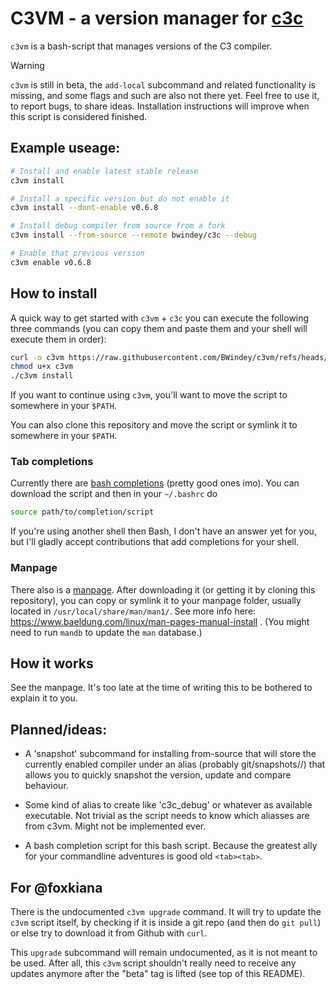 # C3VM - a version manager for [c3c](https://github.com/c3lang/c3c)

`c3vm` is a bash-script that manages versions of the C3 compiler.

> [!WARNING]
> `c3vm` is still in beta, the `add-local` subcommand and related functionality
> is missing, and some flags and such are also not there yet.
> Feel free to use it, to report bugs, to share ideas.
> Installation instructions will improve when this script is considered finished.

## Example useage:
```sh
# Install and enable latest stable release
c3vm install

# Install a specific version but do not enable it
c3vm install --dont-enable v0.6.8

# Install debug compiler from source from a fork
c3vm install --from-source --remote bwindey/c3c --debug

# Enable that previous version
c3vm enable v0.6.8
```


## How to install
A quick way to get started with `c3vm` + `c3c` you can execute the following
three commands (you can copy them and paste them and your shell will execute them in order):
```sh
curl -o c3vm https://raw.githubusercontent.com/BWindey/c3vm/refs/heads/main/c3vm.sh
chmod u+x c3vm
./c3vm install
```

If you want to continue using `c3vm`, you'll want to move the script to somewhere
in your `$PATH`.

You can also clone this repository and move the script or symlink it to somewhere
in your `$PATH`.

### Tab completions
Currently there are
[bash completions](https://raw.githubusercontent.com/BWindey/c3vm/refs/heads/main/c3vm_bash_completions.sh)
(pretty good ones imo).
You can download the script and then in your `~/.bashrc` do
```sh
source path/to/completion/script
```
If you're using another shell then Bash, I don't have an answer yet for you,
but I'll gladly accept contributions that add completions for your shell.

### Manpage
There also is a
[manpage](https://raw.githubusercontent.com/BWindey/c3vm/refs/heads/main/c3vm.1).
After downloading it (or getting it by cloning this repository), you can copy
or symlink it to your manpage folder, usually located in `/usr/local/share/man/man1/`.
See more info here: https://www.baeldung.com/linux/man-pages-manual-install .
(You might need to run `mandb` to update the `man` database.)


## How it works
See the manpage. It's too late at the time of writing this to be bothered to
explain it to you.


## Planned/ideas:
- A 'snapshot' subcommand for installing from-source that will store the
    currently enabled compiler under an alias (probably git/snapshots/<alias>/)
    that allows you to quickly snapshot the version, update and compare
    behaviour.

- Some kind of alias to create like 'c3c_debug' or whatever as available
    executable. Not trivial as the script needs to know which aliasses
    are from c3vm. Might not be implemented ever.

- A bash completion script for this bash script. Because the greatest ally
    for your commandline adventures is good old `<tab><tab>`.


## For @foxkiana
There is the undocumented `c3vm upgrade` command. It will try to update the `c3vm`
script itself, by checking if it is inside a git repo (and then do `git pull`)
or else try to download it from Github with `curl`.

This `upgrade` subcommand will remain undocumented, as it is not meant to be used.
After all, this `c3vm` script shouldn't really need to receive any updates
anymore after the "beta" tag is lifted (see top of this README).
